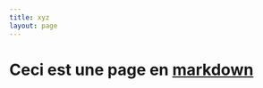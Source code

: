 ```yaml
---
title: xyz
layout: page
---
```


Ceci est une page en [markdown](http://google.com)
==================================================
